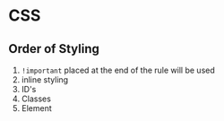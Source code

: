 # CSS

## Order of Styling

1. `!important` placed at the end of the rule will be used
2. inline styling
3. ID's
4. Classes
5. Element
